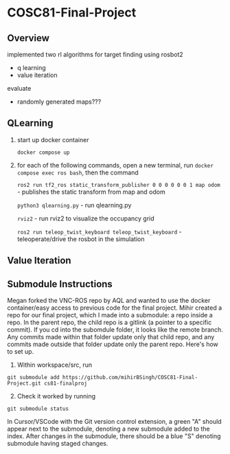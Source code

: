 # COSC81-Final-Project

## Overview

implemented two rl algorithms for target finding using rosbot2

- q learning
- value iteration

evaluate

- randomly generated maps???

## QLearning

1. start up docker container

   `docker compose up`

2. for each of the following commands, open a new terminal, run `docker compose exec ros bash`, then the command

   `ros2 run tf2_ros static_transform_publisher 0 0 0 0 0 0 1 map odom` - publishes the static transform from map and odom

   `python3 qlearning.py` - run qlearning.py

   `rviz2` - run rviz2 to visualize the occupancy grid

   `ros2 run teleop_twist_keyboard teleop_twist_keyboard` - teleoperate/drive the rosbot in the simulation

## Value Iteration

## Submodule Instructions

Megan forked the VNC-ROS repo by AQL and wanted to use the docker container/easy access to previous code for the final project. Mihir created a repo for our final project, which I made into a submodule: a repo inside a repo. In the parent repo, the child repo is a gitlink (a pointer to a specific commit). If you cd into the subomdule folder, it looks like the remote branch. Any commits made within that folder update only that child repo, and any commits made outside that folder update only the parent repo.
Here's how to set up.

1. Within workspace/src, run

```
git submodule add https://github.com/mihirBSingh/COSC81-Final-Project.git cs81-finalproj
```

2. Check it worked by running

```
git submodule status
```

In Cursor/VSCode with the Git version control extension, a green "A" should appear next to the submodule, denoting a new submodule added to the index. After changes in the submodule, there should be a blue "S" denoting submodule having staged changes.
